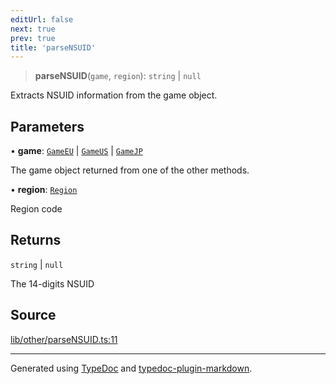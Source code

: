 ```yaml
---
editUrl: false
next: true
prev: true
title: 'parseNSUID'
---
```


> **parseNSUID**(`game`, `region`): `string` \| `null`

Extracts NSUID information from the game object.

## Parameters

• **game**: [`GameEU`](../interfaces/GameEU.md) \| [`GameUS`](../interfaces/GameUS.md) \| [`GameJP`](../interfaces/GameJP.md)

The game object returned from one of the other methods.

• **region**: [`Region`](../enumerations/Region.md)

Region code

## Returns

`string` \| `null`

The 14-digits NSUID

## Source

[lib/other/parseNSUID.ts:11](https://github.com/favna/nintendo-switch-eshop/blob/27355e779102b48fc082af549592453043b2ac6e/src/lib/other/parseNSUID.ts#L11)

---

Generated using [TypeDoc](https://typedoc.org) and [typedoc-plugin-markdown](https://typedoc-plugin-markdown.org).
